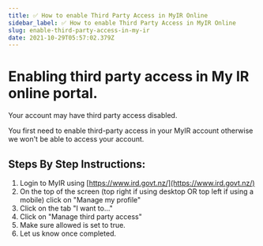 ```yaml
---
title: ✅ How to enable Third Party Access in MyIR Online
sidebar_label: ✅ How to enable Third Party Access in MyIR Online
slug: enable-third-party-access-in-my-ir
date: 2021-10-29T05:57:02.379Z
---
```

# Enabling third party access in My IR online portal.

Your account may have third party access disabled. 

You first need to enable third-party access in your MyIR account otherwise we won't be able to access your account. 

## Steps By Step Instructions:

1. Login to MyIR using [https://www.ird.govt.nz/](https://www.ird.govt.nz/)
2. On the top of the screen (top right if using desktop OR top left if using a mobile) click on "Manage my profile"
3. Click on the tab "I want to..."
4. Click on "Manage third party access"
5. Make sure allowed is set to true.
6. Let us know once completed.